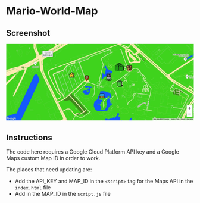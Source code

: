 # Mario-World-Map

## Screenshot

![Alt text](https://github.com/Vishal2602/Mario-World-Map/blob/master/screenshot.png)

## Instructions

The code here requires a Google Cloud Platform API key and a Google Maps custom Map ID in order to work.

The places that need updating are:

* Add the API_KEY and MAP_ID in the `<script>` tag for the Maps API in the `index.html` file
* Add in the MAP_ID in the `script.js` file
